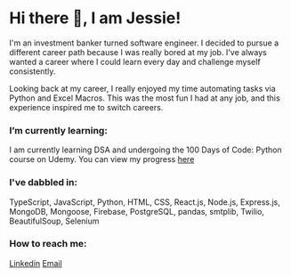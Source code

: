 # Hi there 👋, I am Jessie!
I'm an investment banker turned software engineer. I decided to pursue a different career path because I was really bored at my job. I've always wanted a career where I could learn every day and challenge myself consistently.

Looking back at my career, I really enjoyed my time automating tasks via Python and Excel Macros. This was the most fun I had at any job, and this experience inspired me to switch careers.

### I’m currently learning:
I am currently learning DSA and undergoing the 100 Days of Code: Python course on Udemy. You can view my progress <a href="https://github.com/JessieChiu1/Angela_Yu_Python">here</a> 

### I've dabbled in:
TypeScript, JavaScript, Python, HTML, CSS, React.js, Node.js, Express.js, MongoDB, Mongoose, Firebase, PostgreSQL, pandas, smtplib, Twilio, BeautifulSoup, Selenium

### How to reach me:
<a href="https://www.linkedin.com/in/jessiechiu12/">Linkedin</a> 
<a href="mailto: jessiechiu12@gmail.com">Email</a> 

<!--
**JessieChiu1/JessieChiu1** is a ✨ _special_ ✨ repository because its `README.md` (this file) appears on your GitHub profile.

Here are some ideas to get you started:

- 🔭 I’m currently working on ...
- 🌱 I’m currently learning ...
- 👯 I’m looking to collaborate on ...
- 🤔 I’m looking for help with ...
- 💬 Ask me about ...
- 📫 How to reach me: ...
- 😄 Pronouns: ...
- ⚡ Fun fact: ...
-->
